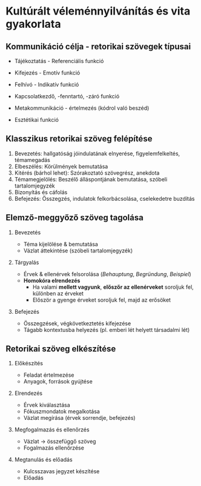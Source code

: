 # Kultúrált véleménnyilvánítás és vita gyakorlata

## Kommunikáció célja - retorikai szövegek típusai

- Tájékoztatás - Referenciális funkció
- Kifejezés - Emotív funkció
- Felhívó - Indikatív funkció

- Kapcsolatkezdő, -fenntartó, -záró funkció

- Metakommunikáció - értelmezés (kódrol való beszéd)

- Esztétikai funkció

## Klasszikus retorikai szöveg felépítése

1. Bevezetés: hallgatóság jóindulatának elnyerése, figyelemfelkeltés, témamegadás
1. Elbeszélés: Körülmények bemutatása
1. Kitérés (bárhol lehet): Szórakoztató szövegrész, anekdota
1. Témamegjelölés: Beszélő álláspontjának bemutatása, szóbeli tartalomjegyzék
1. Bizonyítás és cáfolás
1. Befejezés: Összegzés, indulatok felkorbácsolása, cselekedetre buzdítás

## Elemző-meggyőző szöveg tagolása

1. Bevezetés

   - Téma kijelölése & bemutatása
   - Vázlat áttekintése (szóbeli tartalomjegyzék)

1. Tárgyalás

   - Érvek & ellenérvek felsorolása (_Behauptung_, _Begründung_, _Beispiel_)
   - **Homokóra elrendezés**
     - Ha valami **mellett vagyunk**, **előszőr az ellenérveket** soroljuk fel, különben az érveket
     - Először a gyenge érveket soroljuk fel, majd az erősöket

1. Befejezés

   - Összegzések, végkövetkeztetés kifejezése
   - Tágabb kontextusba helyezés (pl. emberi lét helyett társadalmi lét)

## Retorikai szöveg elkészítése

1. Előkészítés

   - Feladat értelmezése
   - Anyagok, források gyújtése

1. Elrendezés

   - Érvek kiválasztása
   - Fókuszmondatok megalkotása
   - Vázlat megírása (érvek sorrendje, befejezés)

1. Megfogalmazás és ellenőrzés

   - Vázlat -> összefüggő szöveg
   - Fogalmazás ellenőrzése

1. Megtanulás és előadás

   - Kulcsszavas jegyzet készítése
   - Előadás
